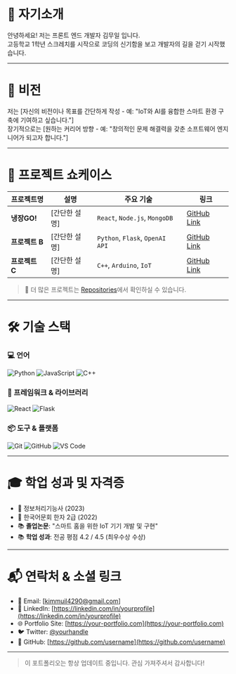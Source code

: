 # 👋 자기소개

안녕하세요! 저는 프론트 엔드 개발자 김무일 입니다.  
고등학교 1학년 스크레치를 시작으로 코딩의 신기함을 보고 개발자의 길을 걷기 시작했습니다.  


---

# 🌟 비전

저는 [자신의 비전이나 목표를 간단하게 작성 - 예: "IoT와 AI를 융합한 스마트 환경 구축에 기여하고 싶습니다."]  
장기적으로는 [원하는 커리어 방향 - 예: "창의적인 문제 해결력을 갖춘 소프트웨어 엔지니어가 되고자 합니다."]

---

# 💼 프로젝트 쇼케이스

| 프로젝트명 | 설명 | 주요 기술 | 링크 |
|------------|------|-----------|------|
| **냉장GO!** | [간단한 설명] | `React`, `Node.js`, `MongoDB` | [GitHub Link](https://github.com/username/project-a) |
| **프로젝트 B** | [간단한 설명] | `Python`, `Flask`, `OpenAI API` | [GitHub Link](https://github.com/username/project-b) |
| **프로젝트 C** | [간단한 설명] | `C++`, `Arduino`, `IoT` | [GitHub Link](https://github.com/username/project-c) |

> 🔗 더 많은 프로젝트는 [Repositories](https://github.com/username?tab=repositories)에서 확인하실 수 있습니다.

---

# 🛠 기술 스택

### 💻 언어
![Python](https://img.shields.io/badge/Python-3776AB?style=flat&logo=python&logoColor=white)
![JavaScript](https://img.shields.io/badge/JavaScript-F7DF1E?style=flat&logo=javascript&logoColor=black)
![C++](https://img.shields.io/badge/C++-00599C?style=flat&logo=c%2B%2B&logoColor=white)

### 🔧 프레임워크 & 라이브러리
![React](https://img.shields.io/badge/React-20232A?style=flat&logo=react&logoColor=61DAFB)
![Flask](https://img.shields.io/badge/Flask-000000?style=flat&logo=flask&logoColor=white)

### 📦 도구 & 플랫폼
![Git](https://img.shields.io/badge/Git-F05032?style=flat&logo=git&logoColor=white)
![GitHub](https://img.shields.io/badge/GitHub-181717?style=flat&logo=github&logoColor=white)
![VS Code](https://img.shields.io/badge/VS%20Code-007ACC?style=flat&logo=visual-studio-code&logoColor=white)

---

# 🎓 학업 성과 및 자격증

- 🏅 정보처리기능사 (2023)
- 🏅 한국어문회 한자 2급 (2022)
- 📚 **졸업논문**: "스마트 홈을 위한 IoT 기기 개발 및 구현"
- 📚 **학업 성과**: 전공 평점 4.2 / 4.5 (최우수상 수상)

---

# 📬 연락처 & 소셜 링크

- 📧 Email: [kimmuil4290@gmail.com]
- 💼 LinkedIn: [https://linkedin.com/in/yourprofile](https://linkedin.com/in/yourprofile)
- 🌐 Portfolio Site: [https://your-portfolio.com](https://your-portfolio.com)
- 🐦 Twitter: [@yourhandle](https://twitter.com/yourhandle)
- 📍 GitHub: [https://github.com/username](https://github.com/username)

---

> 이 포트폴리오는 항상 업데이트 중입니다. 관심 가져주셔서 감사합니다!
